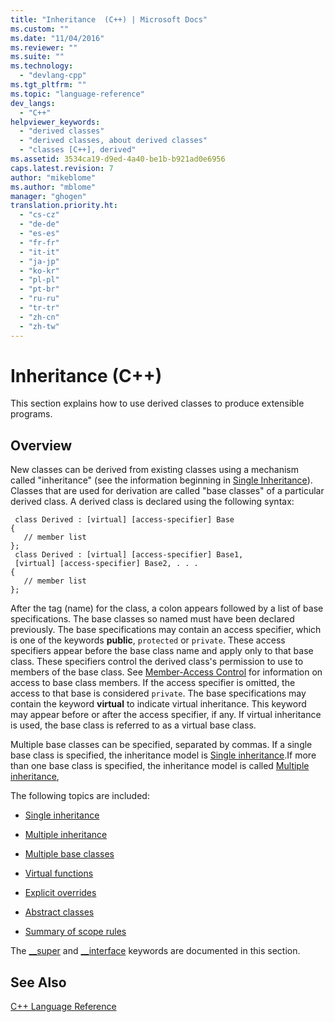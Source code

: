 ```yaml
---
title: "Inheritance  (C++) | Microsoft Docs"
ms.custom: ""
ms.date: "11/04/2016"
ms.reviewer: ""
ms.suite: ""
ms.technology: 
  - "devlang-cpp"
ms.tgt_pltfrm: ""
ms.topic: "language-reference"
dev_langs: 
  - "C++"
helpviewer_keywords: 
  - "derived classes"
  - "derived classes, about derived classes"
  - "classes [C++], derived"
ms.assetid: 3534ca19-d9ed-4a40-be1b-b921ad0e6956
caps.latest.revision: 7
author: "mikeblome"
ms.author: "mblome"
manager: "ghogen"
translation.priority.ht: 
  - "cs-cz"
  - "de-de"
  - "es-es"
  - "fr-fr"
  - "it-it"
  - "ja-jp"
  - "ko-kr"
  - "pl-pl"
  - "pt-br"
  - "ru-ru"
  - "tr-tr"
  - "zh-cn"
  - "zh-tw"
---
```

# Inheritance  (C++)
This section explains how to use derived classes to produce extensible programs.  
  
## Overview  
 New classes can be derived from existing classes using a mechanism called "inheritance" (see the information beginning in [Single Inheritance](../cpp/single-inheritance.md)). Classes that are used for derivation are called "base classes" of a particular derived class. A derived class is declared using the following syntax:  
  
```  
 class Derived : [virtual] [access-specifier] Base  
{  
   // member list  
};  
 class Derived : [virtual] [access-specifier] Base1,  
 [virtual] [access-specifier] Base2, . . .  
{  
   // member list  
};  
```  
  
 After the tag (name) for the class, a colon appears followed by a list of base specifications.  The base classes so named must have been declared previously.  The base specifications may contain an access specifier, which is one of the keywords **public**, `protected` or `private`.  These access specifiers appear before the base class name and apply only to that base class.  These specifiers control the derived class's permission to use to members of the base class.  See [Member-Access Control](../cpp/member-access-control-cpp.md) for information on access to base class members.  If the access specifier is omitted, the access to that base is considered `private`.  The base specifications may contain the keyword **virtual** to indicate virtual inheritance.  This keyword may appear before or after the access specifier, if any.  If virtual inheritance is used, the base class is referred to as a virtual base class.  
  
 Multiple base classes can be specified, separated by commas.  If a single base class is specified, the inheritance model is [Single inheritance](../cpp/single-inheritance.md).If more than one base class is specified, the inheritance model is called [Multiple inheritance](http://msdn.microsoft.com/en-us/3b74185e-2beb-4e29-8684-441e51d2a2ca),  
  
 The following topics are included:  
  
-   [Single inheritance](../cpp/single-inheritance.md)  
  
-   [Multiple inheritance](http://msdn.microsoft.com/en-us/3b74185e-2beb-4e29-8684-441e51d2a2ca)  
  
-   [Multiple base classes](../cpp/multiple-base-classes.md)  
  
-   [Virtual functions](../cpp/virtual-functions.md)  
  
-   [Explicit overrides](../cpp/explicit-overrides-cpp.md)  
  
-   [Abstract classes](../cpp/abstract-classes-cpp.md)  
  
-   [Summary of scope rules](../cpp/summary-of-scope-rules.md)  
  
 The [__super](../cpp/super.md) and [__interface](../cpp/interface.md) keywords are documented in this section.  
  
## See Also  
 [C++ Language Reference](../cpp/cpp-language-reference.md)